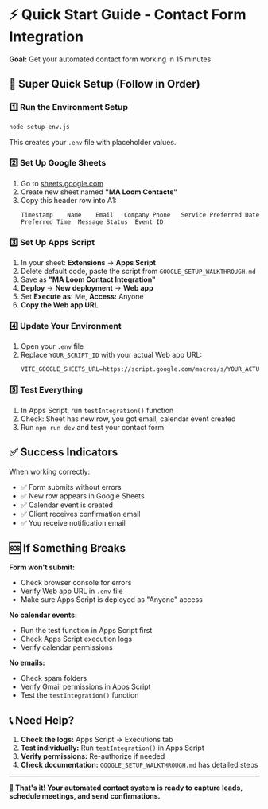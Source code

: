 # ⚡ Quick Start Guide - Contact Form Integration

**Goal:** Get your automated contact form working in 15 minutes

## 🚀 Super Quick Setup (Follow in Order)

### 1️⃣ Run the Environment Setup
```bash
node setup-env.js
```
This creates your `.env` file with placeholder values.

### 2️⃣ Set Up Google Sheets
1. Go to [sheets.google.com](https://sheets.google.com)
2. Create new sheet named **"MA Loom Contacts"**
3. Copy this header row into A1:
   ```
   Timestamp	Name	Email	Company	Phone	Service	Preferred Date	Preferred Time	Message	Status	Event ID
   ```

### 3️⃣ Set Up Apps Script
1. In your sheet: **Extensions** → **Apps Script**
2. Delete default code, paste the script from `GOOGLE_SETUP_WALKTHROUGH.md`
3. Save as **"MA Loom Contact Integration"**
4. **Deploy** → **New deployment** → **Web app**
5. Set **Execute as:** Me, **Access:** Anyone
6. **Copy the Web app URL**

### 4️⃣ Update Your Environment
1. Open your `.env` file
2. Replace `YOUR_SCRIPT_ID` with your actual Web app URL:
   ```
   VITE_GOOGLE_SHEETS_URL=https://script.google.com/macros/s/YOUR_ACTUAL_ID/exec
   ```

### 5️⃣ Test Everything
1. In Apps Script, run `testIntegration()` function
2. Check: Sheet has new row, you got email, calendar event created
3. Run `npm run dev` and test your contact form

## ✅ Success Indicators

When working correctly:
- ✅ Form submits without errors
- ✅ New row appears in Google Sheets
- ✅ Calendar event is created  
- ✅ Client receives confirmation email
- ✅ You receive notification email

## 🆘 If Something Breaks

**Form won't submit:**
- Check browser console for errors
- Verify Web app URL in `.env` file
- Make sure Apps Script is deployed as "Anyone" access

**No calendar events:**
- Run the test function in Apps Script first
- Check Apps Script execution logs
- Verify calendar permissions

**No emails:**
- Check spam folders
- Verify Gmail permissions in Apps Script
- Test the `testIntegration()` function

## 📞 Need Help?

1. **Check the logs:** Apps Script → Executions tab
2. **Test individually:** Run `testIntegration()` in Apps Script
3. **Verify permissions:** Re-authorize if needed
4. **Check documentation:** `GOOGLE_SETUP_WALKTHROUGH.md` has detailed steps

---

**🎯 That's it! Your automated contact system is ready to capture leads, schedule meetings, and send confirmations.**